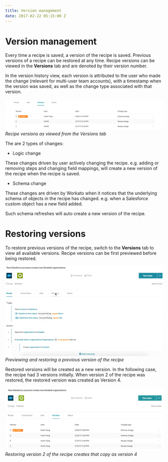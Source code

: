 ```yaml
---
title: Version management
date: 2017-02-22 05:15:00 Z
---
```


# Version management
Every time a recipe is saved, a version of the recipe is saved. Previous versions of a recipe can be restored at any time. Recipe versions can be viewed in the **Versions** tab and are denoted by their version number.

In the version history view, each version is attributed to the user who made the change (relevant for multi-user team accounts), with a timestamp when the version was saved, as well as the change type associated with that version.

![Recipe versions](/assets/images/recipes/recipe-version-management/recipe-versions.png)
*Recipe versions as viewed from the Versions tab*

The are 2 types of changes:

- Logic change

These changes driven by user actively changing the recipe. e.g. adding or removing steps and changing field mappings, will create a new version of the recipe when the recipe is saved.

- Schema change

These changes are driven by Workato when it notices that the underlying schema of objects in the recipe has changed. e.g. when a Salesforce custom object has a new field added.

Such schema refreshes will auto create a new version of the recipe.

# Restoring versions
To restore previous versions of the recipe, switch to the **Versions** tab to view all available versions. Recipe versions can be first previewed before being restored.

![Preview and restore recipe](/assets/images/recipes/recipe-version-management/preview-restore-recipe.gif)
*Previewing and restoring a previous version of the recipe*

Restored versions will be created as a new version. In the following case, the recipe had 3 versions initially. When version 2 of the recipe was restored, the restored version was created as Version 4.

![Restored version](/assets/images/recipes/recipe-version-management/restored-version.png)
*Restoring version 2 of the recipe creates that copy as version 4*
